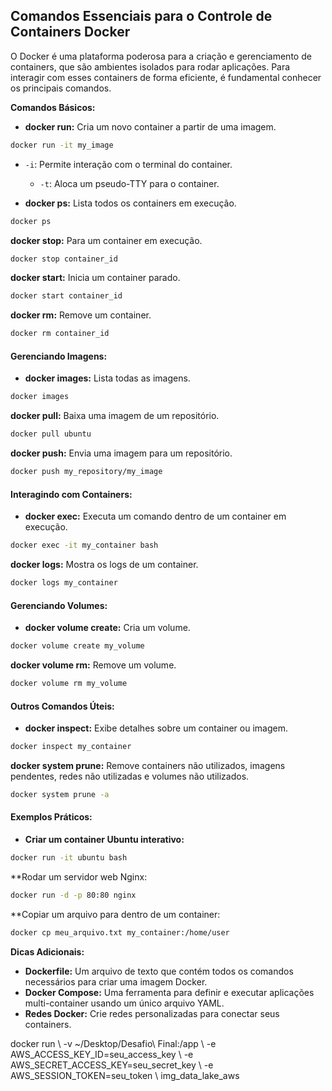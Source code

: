 
## Comandos Essenciais para o Controle de Containers Docker

O Docker é uma plataforma poderosa para a criação e gerenciamento de containers, que são ambientes isolados para rodar aplicações. Para interagir com esses containers de forma eficiente, é fundamental conhecer os principais comandos.

**Comandos Básicos:**

- **docker run:** Cria um novo container a partir de uma imagem.

```bash
docker run -it my_image
```

-  `-i`: Permite interação com o terminal do container.
    - `-t`: Aloca um pseudo-TTY para o container.

- **docker ps:** Lista todos os containers em execução.

```bash
docker ps
```

**docker stop:** Para um container em execução.

```bash
docker stop container_id
```

**docker start:** Inicia um container parado.

```bash
docker start container_id
```

**docker rm:** Remove um container.

```bash
docker rm container_id

```

#### Gerenciando Imagens:

- **docker images:** Lista todas as imagens.

```bash
docker images
```

**docker pull:** Baixa uma imagem de um repositório.

```bash
docker pull ubuntu
```

**docker push:** Envia uma imagem para um repositório.

```bash
docker push my_repository/my_image
```

#### Interagindo com Containers:

- **docker exec:** Executa um comando dentro de um container em execução.

```bash
docker exec -it my_container bash
```

**docker logs:** Mostra os logs de um container.

```bash
docker logs my_container
```

#### Gerenciando Volumes:

- **docker volume create:** Cria um volume.

```bash
docker volume create my_volume
```

**docker volume rm:** Remove um volume.

```bash
docker volume rm my_volume
```

#### Outros Comandos Úteis:

- **docker inspect:** Exibe detalhes sobre um container ou imagem.

```bash
docker inspect my_container
```

**docker system prune:** Remove containers não utilizados, imagens pendentes, redes não utilizadas e volumes não utilizados.

```bash
docker system prune -a
```

#### Exemplos Práticos:

- **Criar um container Ubuntu interativo:**

```bash
docker run -it ubuntu bash
```

**Rodar um servidor web Nginx:

```bash
docker run -d -p 80:80 nginx
```

**Copiar um arquivo para dentro de um container:

```bash
docker cp meu_arquivo.txt my_container:/home/user
```

**Dicas Adicionais:**

- **Dockerfile:** Um arquivo de texto que contém todos os comandos necessários para criar uma imagem Docker.
- **Docker Compose:** Uma ferramenta para definir e executar aplicações multi-container usando um único arquivo YAML.
- **Redes Docker:** Crie redes personalizadas para conectar seus containers.

docker run  \ -v ~/Desktop/Desafio\ Final:/app \ -e AWS_ACCESS_KEY_ID=seu_access_key \ -e AWS_SECRET_ACCESS_KEY=seu_secret_key \ -e AWS_SESSION_TOKEN=seu_token \ img_data_lake_aws
